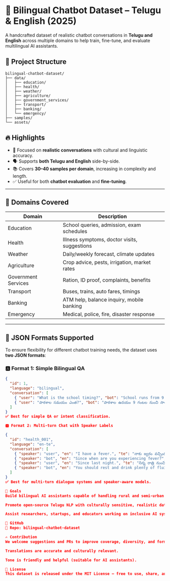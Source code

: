 # 🧠 Bilingual Chatbot Dataset – Telugu & English (2025)

A handcrafted dataset of realistic chatbot conversations in **Telugu and English** across multiple domains to help train, fine-tune, and evaluate multilingual AI assistants.

## 📂 Project Structure
```
bilingual-chatbot-dataset/
├── data/
│   ├── education/
│   ├── health/
│   ├── weather/
│   ├── agriculture/
│   ├── government_services/
│   ├── transport/
│   ├── banking/
│   └── emergency/
├── samples/
└── assets/

```


## 🔥 Highlights

- 🎯 Focused on **realistic conversations** with cultural and linguistic accuracy.
- 🗣️ Supports **both Telugu and English** side-by-side.
- 📚 Covers **30–40 samples per domain**, increasing in complexity and length.
- ✅ Useful for both **chatbot evaluation** and **fine-tuning**.

---

## 🧾 Domains Covered

| Domain               | Description                                    |
|----------------------|------------------------------------------------|
| Education            | School queries, admission, exam schedules     |
| Health               | Illness symptoms, doctor visits, suggestions  |
| Weather              | Daily/weekly forecast, climate updates        |
| Agriculture          | Crop advice, pests, irrigation, market rates  |
| Government Services  | Ration, ID proof, complaints, benefits        |
| Transport            | Buses, trains, auto fares, timings            |
| Banking              | ATM help, balance inquiry, mobile banking     |
| Emergency            | Medical, police, fire, disaster response      |

---

## 🧱 JSON Formats Supported

To ensure flexibility for different chatbot training needs, the dataset uses **two JSON formats**:

### 🅰️ Format 1: Simple Bilingual QA

```json
{
  "id": 1,
  "language": "bilingual",
  "conversation": [
    { "user": "What is the school timing?", "bot": "School runs from 9 AM to 4 PM." },
    { "user": "పాఠశాల సమయం ఎంత?", "bot": "పాఠశాల ఉదయం 9 గంటల నుంచి సాయంత్రం 4 గంటల వరకు ఉంటుంది." }
  ]
}
✅ Best for simple QA or intent classification.

🅱️ Format 2: Multi-turn Chat with Speaker Labels

{
  "id": "health_001",
  "language": "en-te",
  "conversation": [
    { "speaker": "user", "en": "I have a fever.", "te": "నాకు జ్వరం వచ్చింది." },
    { "speaker": "bot", "en": "Since when are you experiencing fever?", "te": "ఎప్పటి నుంచి జ్వరం ఉందని అనుభవిస్తున్నారు?" },
    { "speaker": "user", "en": "Since last night.", "te": "నిన్న రాత్రి నుంచి." },
    { "speaker": "bot", "en": "You should rest and drink plenty of fluids.", "te": "మీరు విశ్రాంతి తీసుకొని ఎక్కువగా ద్రవాలు త్రాగాలి." }
  ]
}
✅ Best for multi-turn dialogue systems and speaker-aware models.

📌 Goals
Build bilingual AI assistants capable of handling rural and semi-urban Indian scenarios.

Promote open-source Telugu NLP with culturally sensitive, realistic data.

Assist researchers, startups, and educators working on inclusive AI systems.

🔗 GitHub
📁 Repo: bilingual-chatbot-dataset

✍️ Contribution
We welcome suggestions and PRs to improve coverage, diversity, and format compatibility. Please ensure:

Translations are accurate and culturally relevant.

Tone is friendly and helpful (suitable for AI assistants).

📜 License
This dataset is released under the MIT License — free to use, share, and build upon with attribution.






